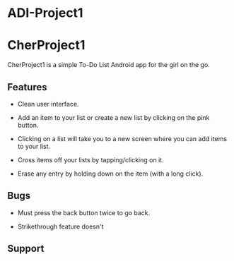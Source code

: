 # ADI-Project1

CherProject1
============

CherProject1 is a simple To-Do List Android app for the girl on the go.

Features
--------

- Clean user interface. 

- Add an item to your list or create a new list by clicking on the pink button.

- Clicking on a list will take you to a new screen where you can add items to your list.

- Cross items off your lists by tapping/clicking on it.

- Erase any entry by holding down on the item (with a long click).


Bugs
----

- Must press the back button twice to go back.

- Strikethrough feature doesn't 


Support
-------





